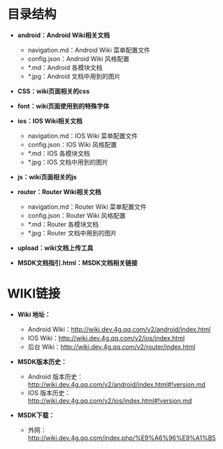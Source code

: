 
# 目录结构

- **android：Android Wiki相关文档**

	- navigation.md：Android Wiki 菜单配置文件
	- config.json：Android Wiki 风格配置
	- *.md：Android 各模块文档
	- *.jpg：Android 文档中用到的图片

- **CSS：wiki页面相关的css**

- **font：wiki页面使用到的特殊字体**

- **ios：IOS Wiki相关文档**

	- navigation.md：IOS Wiki 菜单配置文件
	- config.json：IOS Wiki 风格配置
	- *.md：IOS 各模块文档
	- *.jpg：IOS 文档中用到的图片	


- **js：wiki页面相关的js**

- **router：Router Wiki相关文档**

	- navigation.md：Router Wiki 菜单配置文件
	- config.json：Router Wiki 风格配置
	- *.md：Router 各模块文档
	- *.jpg：Router 文档中用到的图片

- **upload：wiki文档上传工具**

- **MSDK文档指引.html：MSDK文档相关链接**

# WIKI链接

- **Wiki 地址：**

	- Android Wiki：http://wiki.dev.4g.qq.com/v2/android/index.html
	- IOS Wiki：http://wiki.dev.4g.qq.com/v2/ios/index.html
	- 后台 Wiki：http://wiki.dev.4g.qq.com/v2/router/index.html

- **MSDK版本历史：**

	- Android 版本历史：http://wiki.dev.4g.qq.com/v2/android/index.html#!version.md
	- IOS 版本历史：http://wiki.dev.4g.qq.com/v2/ios/index.html#!version.md

- **MSDK下载：**

	- 外网：http://wiki.dev.4g.qq.com/index.php/%E9%A6%96%E9%A1%B5